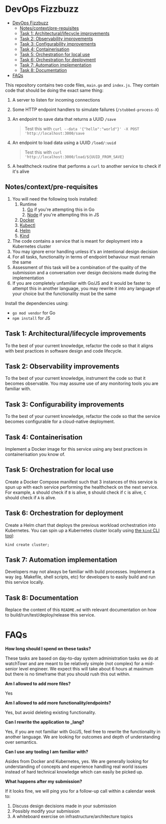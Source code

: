 # DevOps Fizzbuzz

- [DevOps Fizzbuzz](#devops-fizzbuzz)
  - [Notes/context/pre-requisites](#notescontextpre-requisites)
  - [Task 1: Architectural/lifecycle improvements](#task-1-architecturallifecycle-improvements)
  - [Task 2: Observability improvements](#task-2-observability-improvements)
  - [Task 3: Configurability improvements](#task-3-configurability-improvements)
  - [Task 4: Containerisation](#task-4-containerisation)
  - [Task 5: Orchestration for local use](#task-5-orchestration-for-local-use)
  - [Task 6: Orchestration for deployment](#task-6-orchestration-for-deployment)
  - [Task 7: Automation implementation](#task-7-automation-implementation)
  - [Task 8: Documentation](#task-8-documentation)
- [FAQs](#faqs)


This repository contains two code files, `main.go` and `index.js`. They contain code that should be doing the exact same thing:

1. A server to listen for incoming connections
2. Some HTTP endpoint handlers to simulate failures (`/stubbed-process-X`)
3. An endpoint to save data that returns a UUID `/save`
   
   > Test this with `curl --data '{"hello":"world"}' -X POST 'http://localhost:3000/save`
4. An endpoint to load data using a UUID `/load/:uuid`
   
   > Test this with `curl 'http://localhost:3000/load/${UUID_FROM_SAVE}`
5. A healthcheck routine that performs a `curl` to another service to check if it's alive

## Notes/context/pre-requisites

1. You will need the following tools installed:
   1. Runtime
      1. [Go](https://go.dev/doc/install) if you're attempting this in Go
      2. [Node](https://nodejs.org/en/download/) if you're attempting this in JS
   2. [Docker](https://docs.docker.com/get-docker/)
   3. [Kubectl](https://kubernetes.io/docs/tasks/tools/)
   4. [Helm](https://helm.sh/docs/intro/install/)
   5. [Kind](https://kind.sigs.k8s.io/docs/user/quick-start/#installation)
2. The code contains a service that is meant for deployment into a Kubernetes cluster
3. You may ignore error handling unless it's an intentional design decision
4. For all tasks, functionality in terms of endpoint behaviour must remain the same
5. Assessment of this task will be a combination of the quality of the submission and a conversation over design decisions made during the implementation
6. If you are completely unfamiliar with Go/JS and it would be faster to attempt this in another language, you may rewrite it into any language of your choice but the functionality must be the same

Install the dependencies using:

- `go mod vendor` for Go
- `npm install` for JS

## Task 1: Architectural/lifecycle improvements

To the best of your current knowledge, refactor the code so that it aligns with best practices in software design and code lifecycle.

## Task 2: Observability improvements

To the best of your current knowledge, instrument the code so that it becomes observable. You may assume use of any monitoring tools you are familiar with.

## Task 3: Configurability improvements

To the best of your current knowledge, refactor the code so that the service becomes configurable for a cloud-native deployment.

## Task 4: Containerisation

Implement a Docker image for this service using any best practices in containerisation you know of.

## Task 5: Orchestration for local use

Create a Docker Compose manifest such that 3 instances of this service is spun up with each service performing the healthcheck on the next service. For example, `A` should check if `B` is alive, `B` should check if `C` is alive, `C` should check if `A` is alive.

## Task 6: Orchestration for deployment

Create a Helm chart that deploys the previous workload orchestration into Kubernetes. You can spin up a Kubernetes cluster locally using [the `kind` CLI tool](https://kind.sigs.k8s.io/):

```
kind create cluster;
```

## Task 7: Automation implementation

Developers may not always be familiar with build processes. Implement a way (eg. Makefile, shell scripts, etc) for developers to easily build and run this service locally.

## Task 8: Documentation

Replace the content of this `README.md` with relevant documentation on how to build/run/test/deploy/release this service.

# FAQs

**How long should I spend on these tasks?**

These tasks are based on day-to-day system administration tasks we do at watchTowr and are meant to be relatively simple (not complex) for a mid-senior level engineer. We expect this will take about 6 hours at maximum but there is no timeframe that you should rush this out within.

**Am I allowed to add more files?**

Yes

**Am I allowed to add more functionality/endpoints?**

Yes, but avoid deleting existing functionality.

**Can I rewrite the application to _lang?**

Yes, if you are not familiar with Go/JS, feel free to rewrite the functionality in another language. We are looking for outcomes and depth of understanding over semantics.

**Can I use any tooling I am familiar with?**

Asides from Docker and Kubernetes, yes. We are generally looking for understanding of concepts and experience handling real world issues instead of hard technical knowledge which can easily be picked up.

**What happens after my submission?**

If it looks fine, we will ping you for a follow-up call within a calendar week to:

1. Discuss design decisions made in your submission
2. Possibly modify your submission
3. A whiteboard exercise on infrastructure/architecture topics
